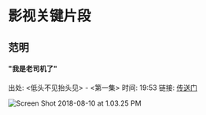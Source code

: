 # 影视关键片段

## 范明

#### "我是老司机了"

出处: <低头不见抬头见> - <第一集>
时间: 19:53
链接: [传送门](https://www.youtube.com/watch?v=LqqUN-O8Nxk)

![Screen Shot 2018-08-10 at 1.03.25 PM](https://i.imgur.com/QEjF7Vt.png)

#### 
